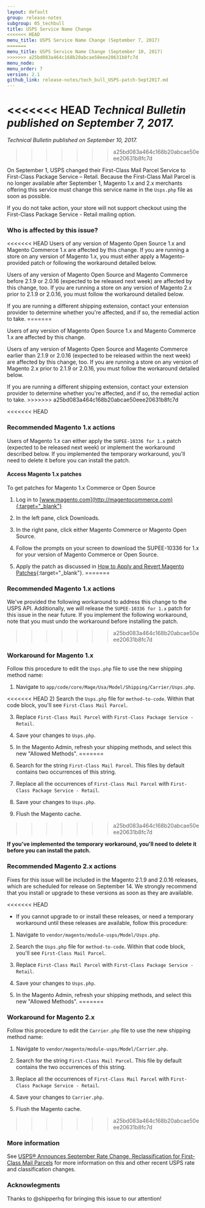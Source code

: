 ```yaml
---
layout: default 
group: release-notes
subgroup: 05_techbull
title: USPS Service Name Change  
<<<<<<< HEAD
menu_title: USPS Service Name Change (September 7, 2017)
=======
menu_title: USPS Service Name Change (September 10, 2017)
>>>>>>> a25bd083a464c168b20abcae50eee20631b8fc7d
menu_node: 
menu_order: 7
version: 2.1
github_link: release-notes/tech_bull_USPS-patch-Sept2017.md
---
```


<<<<<<< HEAD
*Technical Bulletin published on September 7, 2017.*
=======
*Technical Bulletin published on September 10, 2017.*
>>>>>>> a25bd083a464c168b20abcae50eee20631b8fc7d



On September 1, USPS changed their First-Class Mail Parcel Service to First-Class Package Service – Retail. Because the First-Class Mail Parcel is no longer available after September 1,  Magento 1.x and 2.x merchants offering this service must change this service name in the `Usps.php` file as soon as possible. 

If you do not take action, your store will not support checkout using the First-Class Package Service - Retail mailing option. 




### Who is affected by this issue?

<<<<<<< HEAD
Users of any version of Magento Open Source 1.x and Magento Commerce 1.x are affected by this change. If you are running a store on any version of Magento 1.x,  you must either apply a Magento-provided patch or following the workaround detailed below.  

Users of any version of Magento Open Source and Magento Commerce before 2.1.9 or 2.0.16 (expected to be released next week) are affected by this change, too. If you are running a store on any version of Magento 2.x prior to 2.1.9 or 2.0.16, you must follow the workaround detailed below.

<div class="bs-callout bs-callout-info" id="info" markdown="1">
If you are running a different shipping extension, contact your entension provider to determine whether you're affected, and if so, the remedial action to take.
=======

Users of any version of Magento Open Source 1.x and Magento Commerce 1.x are affected by this change. 

Users of any version of Magento Open Source and Magento Commerce earlier than 2.1.9 or 2.0.16 (expected to be released within the next week) are affected by this change, too. If you are running a store on any version of Magento 2.x prior to 2.1.9 or 2.0.16, you must follow the workaround detailed below.

<div class="bs-callout bs-callout-info" id="info" markdown="1">
If you are running a different shipping extension, contact your extension provider to determine whether you're affected, and if so, the remedial action to take.
>>>>>>> a25bd083a464c168b20abcae50eee20631b8fc7d
</div>



<<<<<<< HEAD

### Recommended Magento 1.x actions

Users of Magento 1.x can either apply the `SUPEE-10336 for 1.x` patch (expected to be released next week) or implement the workaround described below. If you implemented the temporary workaround, you'll need to delete it before you can install the patch.



#### Access Magento 1.x patches

To get patches for Magento 1.x Commerce or Open Source

1.	Log in to [www.magento.com](http://magentocommerce.com){:target="_blank"}

2.	In the left pane, click Downloads.

3.	In the right pane, click either Magento Commerce or Magento Open Source.

4.	Follow the prompts on your screen to download the SUPEE-10336 for 1.x for your version of Magento Commerce or Open Source.

5.	Apply the patch as discussed in [How to Apply and Revert Magento Patches](http://devdocs.magento.com/guides/m1x/other/ht_install-patches.html){:target="_blank"}.
=======
### Recommended Magento 1.x actions

We've provided the following workaround to address this change to the USPS API. Additionally, we will release the `SUPEE-10336 for 1.x` patch for this issue in the near future. If you implement the following workaround, note that you must undo the workaround before installing the patch. 
>>>>>>> a25bd083a464c168b20abcae50eee20631b8fc7d


### Workaround for Magento 1.x 
Follow this procedure to edit the `Usps.php` file to use the new shipping method name: 

1) Navigate to `app/code/core/Mage/Usa/Model/Shipping/Carrier/Usps.php`. 

<<<<<<< HEAD
2) Search the `Usps.php` file for `method-to-code`. Within that code block, you'll see `First-Class Mail Parcel`. 

3) Replace `First-Class Mail Parcel` with `First-Class Package Service - Retail`. 

4) Save your changes to `Usps.php`. 

5) In the Magento Admin, refresh your shipping methods, and select this new "Allowed Methods". 
=======
2) Search for the string `First-Class Mail Parcel`. This files by default contains two occurrences of this string.  

3) Replace all the occurrences of `First-Class Mail Parcel` with `First-Class Package Service - Retail`.

4) Save your changes to `Usps.php`. 

5) Flush the Magento cache. 
>>>>>>> a25bd083a464c168b20abcae50eee20631b8fc7d

**If you've implemented the temporary workaround, you'll need to delete it before you can install the patch.**


### Recommended Magento 2.x actions

<div class="bs-callout bs-callout-info" id="info" markdown="1">
Fixes for this issue will be included in the Magento 2.1.9 and 2.0.16 releases, which are scheduled for release on September 14. We strongly recommend that you install or upgrade to these versions as soon as they are available.
</div>

<<<<<<< HEAD
* If you cannot upgrade to or install these releases, or need a temporary workaround until these releases are available, follow this procedure:

1) Navigate to `vendor/magento/module-usps/Model/Usps.php`. 

2) Search the `Usps.php` file for `method-to-code`. Within that code block, you'll see `First-Class Mail Parcel`. 

3) Replace `First-Class Mail Parcel` with `First-Class Package Service - Retail`. 

4) Save your changes to `Usps.php`. 

5) In the Magento Admin, refresh your shipping methods, and select this new "Allowed Methods". 
=======
### Workaround for Magento 2.x

Follow this procedure to edit the `Carrier.php` file to use the new shipping method name:

1) Navigate to `vendor/magento/module-usps/Model/Carrier.php`. 

2) Search for the string `First-Class Mail Parcel`. This file by default contains the two occurrences of this string.  

3) Replace all the occurrences of `First-Class Mail Parcel` with `First-Class Package Service - Retail`.

4) Save your changes to `Carrier.php`. 

5) Flush the Magento cache. 
>>>>>>> a25bd083a464c168b20abcae50eee20631b8fc7d




### More information

See [USPS® Announces September Rate Change, Reclassification for First-Class Mail Parcels](http://www.pitneybowes.com/us/blog/usps-announces-september-rate-change-first-class-mail-parcels.html) for more information on this and other recent USPS rate and classification changes. 

### Acknowlegments

Thanks to @shipperhq for bringing this issue to our attention!





